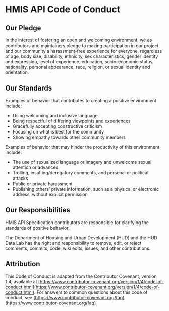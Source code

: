 # HMIS API Code of Conduct

## Our Pledge

In the interest of fostering an open and welcoming environment, we as contributors and 
maintainers pledge to making participation in our project and our community a harassment-free 
experience for everyone, regardless of age, body size, disability, ethnicity, sex characteristics, 
gender identity and expression, level of experience, education, socio-economic status, nationality, 
personal appearance, race, religion, or sexual identity and orientation.

## Our Standards

Examples of behavior that contributes to creating a positive environment include:

* Using welcoming and inclusive language
* Being respectful of differing viewpoints and experiences
* Gracefully accepting constructive criticism
* Focusing on what is best for the community
* Showing empathy towards other community members

Examples of behavior that may hinder the productivity of this environment include:

* The use of sexualized language or imagery and unwelcome sexual attention or advances
* Trolling, insulting/derogatory comments, and personal or political attacks
* Public or private harassment
* Publishing others’ private information, such as a physical or electronic address, without explicit permission

## Our Responsibilities

HMIS API Specification contributors are responsible for clarifying the standards of positive behavior.

The Department of Housing and Urban Development (HUD) and the HUD Data Lab has the right and 
responsibility to remove, edit, or reject comments, commits, code, wiki edits, issues, and other 
contributions. 

## Attribution

This Code of Conduct is adapted from the Contributor Covenant, version 1.4, available at 
[https://www.contributor-covenant.org/version/1/4/code-of-conduct.html](https://www.contributor-covenant.org/version/1/4/code-of-conduct.html). 
For answers to common questions about this code of conduct, see [https://www.contributor-covenant.org/faq](https://www.contributor-covenant.org/faq)
